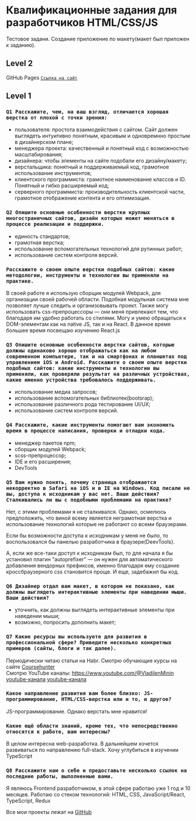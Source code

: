 # Квалификационные задания для разработчиков HTML/CSS/JS

Тестовое задани. Создание приложение по макету(макет был приложен к заданию).

## Level 2

GitHub Pages <a href="https://prostobronik.github.io/Test-task-for-FunBox-/">`Ссылка на сайт`</a>

## Level 1

### `Q1 Расскажите, чем, на ваш взгляд, отличается хорошая верстка от плохой с точки зрения: `

- пользователя: простота взаимодействия с сайтом. Сайт должен выглядеть интуитивно понятным, красивым и одновремнно простым в дизайнерском плане;
- менеджера проекта: качественный и понятный код с возможностью масштабирования;
- дизайнера: чтобы элементы на сайте подобали его дизайну/макету;
- верстальщика: понятный и поддерживаемый код, грамотное использование инструментов;
- клиентского программиста: грамотное наименование классов и ID. Понятный и гибко расширяемый код;
- серверного программиста: производительность клиентской части, грамотное отображение контента и его оптимизация.

### `Q2 Опишите основные особенности верстки крупных многостраничных сайтов, дизайн которых может меняться в процессе реализации и поддержки.`

- единость стандартов;
- грамотная верстка;
- использование вспомогательных технологий для рутинных работ;
- использование систем контроля версий.

### `Расскажите о своем опыте верстки подобных сайтов: какие методологии, инструменты и технологии вы применяли на практике.`

В своей работе я использую сборщик модулей Webpack, для организации своей рабочей области. Подобная модульная система мне позволяет лучше следить и организовывать проект. Также могу использовать css-препроцессоры — они меня привлекают тем, что благодаря им удобно работать со стилями. Могу и умею обращаться к DOM-элементам как на native JS, так и на React.
В данное время большее время посвещаю изучению React.js

### `Q3 Опишите основные особенности верстки сайтов, которые должны одинаково хорошо отображаться как на любом современном компьютере, так и на смартфонах и планшетах под управлением iOS и Android. Расскажите о своем опыте верстки подобных сайтов: какие инструменты и технологии вы применяли, как проверяли результат на различных устройствах, какие именно устройства требовалось поддерживать.`

- использование медиа запросов;
- использование вспомогательных библиотек(bootsrap);
- использование различного рода тестирование UI/UX;
- использование систем контроля версий.

### `Q4 Расскажите, какие инструменты помогают вам экономить время в процессе написания, проверки и отладки кода.`

- менеджер пакетов npm;
- сборщик модулей Webpack;
- scss-препроцессор;
- IDE и его расширения;
- DevTools

### `Q5 Вам нужно понять, почему страница отображается некорректно в Safari на iOS и в IE на Windows. Код писали не вы, доступа к исходникам у вас нет. Ваши действия? Сталкивались ли вы с подобными проблемами на практике?`

Нет, с этими проблемами я не сталкивался. Однако, осмелюсь предположить, что виной всему является неграмотная верстка и использование технологий которые не работают со всеми браузерами.

Если бы возможности доступа к исходникам у меня не было, то воспользовался бы панелью разработчика в браузере(DeevTools).

А, если же все-таки доступ к исходникам был, то для начала я бы установил плагин "autoprefixer" — он нужен для автоматического добавления вендорных префиксов, именно благодаря ему создание кроссбраузерного css становится проще. И еще, задебажил бы код.

### `Q6 Дизайнер отдал вам макет, в котором не показано, как должны выглядеть интерактивные элементы при наведении мыши. Ваши действия?`

- уточнить, как должны выглядеть интерактивные элементы при наведении мыши;
- возможно, попросить дополнить макет;

### `Q7 Какие ресурсы вы используете для развития в профессиональной сфере? Приведите несколько конкретных примеров (сайты, блоги и так далее).`

Периодически читаю статьи на Habr.
Смотрю обучающие курсы на сайте [Coursehunter](https://coursehunter.net/)  
Смотрю YouTube каналы: https://www.youtube.com/@VladilenMinin
[youtube-канала](https://www.youtube.com/@ITKAMASUTRA)
[youtube-канала](https://www.youtube.com/@VladilenMinin)

### `Какое направление развития вам более близко: JS-программирование, HTML/CSS-верстка или и то, и другое?`

JS-программирование. Однако верстать мне нравится!

### `Какие ещё области знаний, кроме тех, что непосредственно относятся к работе, вам интересны?`

В целом интересна web-разработка. В дальнейшем хочется развиваться по направлению full-stack.
Хочу углубиться в изучении TypeScript

### `Q8 Расскажите нам о себе и предоставьте несколько ссылок на последние работы, выполненные вами.`

Я являюсь Frontend разработчиком, в этой сфере работаю уже 1 год и 10 месяцев.
Работаю со стеком технологий: HTML, CSS, JavaScript/React, TypeScript, Redux

Все мои проекты лежат на [GitHub](https://github.com/prostobronik)
